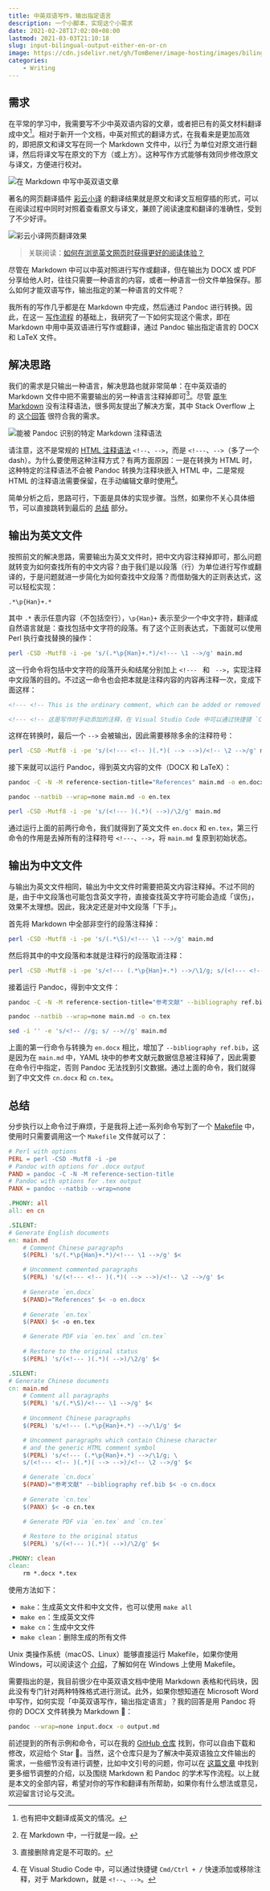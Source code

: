 ```yaml
---
title: 中英双语写作，输出指定语言
description: 一个小脚本，实现这个小需求
date: 2021-02-28T17:02:08+08:00
lastmod: 2021-03-03T21:10:18
slug: input-bilingual-output-either-en-or-cn
image: https://cdn.jsdelivr.net/gh/TomBener/image-hosting/images/bilingual-writing-markdown.jpg
categories:
    - Writing
---
```



## 需求

在平常的学习中，我需要写不少中英双语内容的文章，或者把已有的英文材料翻译成中文[^fn1]。相对于新开一个文档，中英对照式的翻译方式，在我看来是更加高效的，即把原文和译文写在同一个 Markdown 文件中，以行[^fn3] 为单位对原文进行翻译，然后将译文写在原文的下方（或上方）。这种写作方式能够有效同步修改原文与译文，方便进行校对。

[^fn1]: 也有把中文翻译成英文的情况。

[^fn3]: 在 Markdown 中，一行就是一段。

![在 Markdown 中写中英双语文章](https://cdn.jsdelivr.net/gh/TomBener/image-hosting/images/markdown-bilingual.png)

著名的网页翻译插件 [彩云小译](https://chrome.google.com/webstore/detail/lingocloud-interpreter/jmpepeebcbihafjjadogphmbgiffiajh) 的翻译结果就是原文和译文互相穿插的形式，可以在阅读过程中同时对照着查看原文与译文，兼顾了阅读速度和翻译的准确性，受到了不少好评。

![彩云小译网页翻译效果](https://cdn.jsdelivr.net/gh/TomBener/image-hosting/images/caiyun-xiaoyi-translation.png)

> 关联阅读：[如何在浏览英文网页时获得更好的阅读体验？](https://sspai.com/post/54697)

尽管在 Markdown 中可以中英对照进行写作或翻译，但在输出为 DOCX 或 PDF 分享给他人时，往往只需要一种语言的内容，或者一种语言一份文件单独保存。那么如何才能双语写作，输出指定的某一种语言的文件呢？

我所有的写作几乎都是在 Markdown 中完成，然后通过 Pandoc 进行转换。因此，在这一 [写作流程](https://sspai.com/post/64842) 的基础上，我研究了一下如何实现这个需求，即在 Markdown 中用中英双语进行写作或翻译，通过 Pandoc 输出指定语言的 DOCX 和 LaTeX 文件。

## 解决思路

我们的需求是只输出一种语言，解决思路也就非常简单：在中英双语的 Markdown 文件中把不需要输出的另一种语言注释掉即可[^fn2]。尽管 [原生 Markdown](https://daringfireball.net/projects/markdown) 没有注释语法，很多网友提出了解决方案，其中 Stack Overflow 上的 [这个回答](https://stackoverflow.com/a/4829998) 很符合我的需求。

[^fn2]: 直接删除肯定是不可取的。

![能被 Pandoc 识别的特定 Markdown 注释语法](https://cdn.jsdelivr.net/gh/TomBener/image-hosting/images/stack-overflow-markdown-comment.png)

请注意，这不是常规的 [HTML 注释语法](https://www.w3schools.com/html/html_comments.asp) `<!--`、`-->`，而是 `<!---`、`-->`（多了一个 dash）。为什么要使用这种注释方式？有两方面原因：一是在转换为 HTML 时，这种特定的注释语法不会被 Pandoc 转换为注释块嵌入 HTML 中，二是常规 HTML 的注释语法需要保留，在手动编辑文章时使用[^fn4]。

[^fn4]: 在 Visual Studio Code 中，可以通过快捷键 `Cmd/Ctrl + /` 快速添加或移除注释，对于 Markdown，就是 `<!--`、`-->`。

简单分析之后，思路可行，下面是具体的实现步骤。当然，如果你不关心具体细节，可以直接跳转到最后的 [总结](#总结) 部分。

## 输出为英文文件

按照前文的解决思路，需要输出为英文文件时，把中文内容注释掉即可，那么问题就转变为如何查找所有的中文内容？由于我们是以段落（行）为单位进行写作或翻译的，于是问题就进一步简化为如何查找中文段落？而借助强大的正则表达式，这可以轻松实现：

```
.*\p{Han}+.*
```

其中 `.*` 表示任意内容（不包括空行），`\p{Han}+` 表示至少一个中文字符，翻译成自然语言就是：查找包括中文字符的段落。有了这个正则表达式，下面就可以使用 Perl 执行查找替换的操作：

```sh
perl -CSD -Mutf8 -i -pe 's/(.*\p{Han}+.*)/<!--- \1 -->/g' main.md
```

这一行命令将包括中文字符的段落开头和结尾分别加上 `<!--- ` 和 ` -->`，实现注释中文段落的目的。不过这一命令也会把本就是注释内容的内容再注释一次，变成下面这样：

```markdown
<!--- <!-- This is the ordinary comment, which can be added or removed with keyboard shortcuts `Cmd/Ctrl + /` in Visual Studio Code in a breeze. --> -->

<!--- <!-- 这是写作时手动添加的注释，在 Visual Studio Code 中可以通过快捷键 `Cmd/Ctrl + /` 快速添加或移除。 --> -->
```

这样在转换时，最后一个 `-->` 会被输出，因此需要移除多余的注释符号：

```sh
perl -CSD -Mutf8 -i -pe 's/(<!--- <!-- )(.*)( --> -->)/<!-- \2 -->/g' main.md
```

接下来就可以运行 Pandoc，得到英文内容的文件（DOCX 和 LaTeX）：

```sh
pandoc -C -N -M reference-section-title="References" main.md -o en.docx

pandoc --natbib --wrap=none main.md -o en.tex

perl -CSD -Mutf8 -i -pe 's/(<!--- )(.*)( -->)/\2/g' main.md
```

通过运行上面的前两行命令，我们就得到了英文文件 `en.docx` 和 `en.tex`，第三行命令的作用是去掉所有的注释符号 `<!---`、`-->`，将 `main.md` 复原到初始状态。

## 输出为中文文件

与输出为英文文件相同，输出为中文文件时需要把英文内容注释掉。不过不同的是，由于中文段落也可能包含英文字符，直接查找英文字符可能会造成「误伤」，效果不太理想。因此，我决定还是对中文段落「下手」。

首先将 Markdown 中全部非空行的段落注释掉：

```sh
perl -CSD -Mutf8 -i -pe 's/(.*\S)/<!--- \1 -->/g' main.md
```

然后将其中的中文段落和本就是注释行的段落取消注释：

```sh
perl -CSD -Mutf8 -i -pe 's/<!--- (.*\p{Han}+.*) -->/\1/g; s/(<!--- <!-- )(.*)( --> -->)/<!-- \2 -->/g' main.md
```

接着运行 Pandoc，得到中文文件：

```sh
pandoc -C -N -M reference-section-title="参考文献" --bibliography ref.bib main.md -o cn.docx

pandoc --natbib --wrap=none main.md -o cn.tex

sed -i '' -e 's/<!-- //g; s/ -->//g' main.md
```

上面的第一行命令与转换为 `en.docx` 相比，增加了 `--bibliography ref.bib`，这是因为在 `main.md` 中，YAML 块中的参考文献元数据信息被注释掉了，因此需要在命令行中指定，否则 Pandoc 无法找到引文数据。通过上面的命令，我们就得到了中文文件 `cn.docx` 和 `cn.tex`。

## 总结

分步执行以上命令过于麻烦，于是我将上述一系列命令写到了一个 [Makefile](https://github.com/TomBener/bilingual-docs/blob/master/Makefile) 中，使用时只需要调用这一个 `Makefile` 文件就可以了：

```makefile
# Perl with options
PERL = perl -CSD -Mutf8 -i -pe
# Pandoc with options for .docx output
PAND = pandoc -C -N -M reference-section-title
# Pandoc with options for .tex output
PANX = pandoc --natbib --wrap=none

.PHONY: all
all: en cn

.SILENT:
# Generate English documents
en: main.md
	# Comment Chinese paragraphs
	$(PERL) 's/(.*\p{Han}+.*)/<!--- \1 -->/g' $<

	# Uncomment commented paragraphs
	$(PERL) 's/(<!--- <!-- )(.*)( --> -->)/<!-- \2 -->/g' $<
	
	# Generate `en.docx`
	$(PAND)="References" $< -o en.docx
	
	# Generate `en.tex`
	$(PANX) $< -o en.tex

	# Generate PDF via `en.tex` and `cn.tex`
	
	# Restore to the original status
	$(PERL) 's/(<!--- )(.*)( -->)/\2/g' $<

.SILENT:
# Generate Chinese documents
cn: main.md
	# Comment all paragraphs
	$(PERL) 's/(.*\S)/<!--- \1 -->/g' $<
	
	# Uncomment Chinese paragraphs
	$(PERL) 's/<!--- (.*\p{Han}+.*) -->/\1/g' $<

	# Uncomment paragraphs which contain Chinese character
	# and the generic HTML comment symbol
	$(PERL) 's/<!--- (.*\p{Han}+.*) -->/\1/g; \
	s/(<!--- <!-- )(.*)( --> -->)/<!-- \2 -->/g' $<

	# Generate `cn.docx`
	$(PAND)="参考文献" --bibliography ref.bib $< -o cn.docx
	
	# Generate `cn.tex`
	$(PANX) $< -o cn.tex

	# Generate PDF via `en.tex` and `cn.tex`
	
	# Restore to the original status
	$(PERL) 's/(<!--- )(.*)( -->)/\2/g' $<

.PHONY: clean
clean:
	rm *.docx *.tex 
```

使用方法如下：

- `make`：生成英文文件和中文文件，也可以使用 `make all`
- `make en`：生成英文文件
- `make cn`：生成中文文件
- `make clean`：删除生成的所有文件

Unix 类操作系统（macOS、Linux）能够直接运行 Makefile，如果你使用 Windows，可以阅读这个 [介绍](https://stackoverflow.com/questions/2532234/how-to-run-a-makefile-in-windows)，了解如何在 Windows 上使用 Makefile。

需要指出的是，我目前很少在中英双语文档中使用 Markdown 表格和代码块，因此没有专门针对两种特殊格式进行测试。此外，如果你想知道在 Microsoft Word 中写作，如何实现「中英双语写作，输出指定语言」？我的回答是用 Pandoc 将你的 DOCX 文件转换为 Markdown 🤣️：

```sh
pandoc --wrap=none input.docx -o output.md
```

前述提到的所有示例和命令，可以在我的 [GitHub 仓库](https://github.com/TomBener/bilingual-docs) 找到，你可以自由下载和修改，欢迎给个 Star 🌟️。当然，这个仓库只是为了解决中英双语独立文件输出的需求，一些细节没有进行调整，比如中文引号的问题，你可以在 [这篇文章](https://sspai.com/post/64842) 中找到更多细节调整的介绍，以及围绕 Markdown 和 Pandoc 的学术写作流程。以上就是本文的全部内容，希望对你的写作和翻译有所帮助，如果你有什么想法或意见，欢迎留言讨论与交流。
